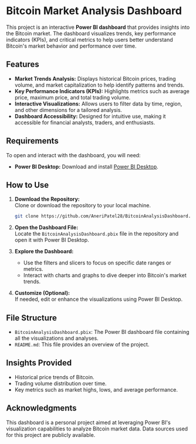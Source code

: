 # Bitcoin Market Analysis Dashboard  

This project is an interactive **Power BI dashboard** that provides insights into the Bitcoin market. The dashboard visualizes trends, key performance indicators (KPIs), and critical metrics to help users better understand Bitcoin's market behavior and performance over time.

## Features  

- **Market Trends Analysis:** Displays historical Bitcoin prices, trading volume, and market capitalization to help identify patterns and trends.  
- **Key Performance Indicators (KPIs):** Highlights metrics such as average price, maximum price, and total trading volume.  
- **Interactive Visualizations:** Allows users to filter data by time, region, and other dimensions for a tailored analysis.  
- **Dashboard Accessibility:** Designed for intuitive use, making it accessible for financial analysts, traders, and enthusiasts.  

## Requirements  

To open and interact with the dashboard, you will need:  
- **Power BI Desktop:** Download and install [Power BI Desktop](https://powerbi.microsoft.com/en-us/downloads/).  

## How to Use  

1. **Download the Repository:**  
   Clone or download the repository to your local machine.  

   ```bash
   git clone https://github.com/AneriPatel28/BitcoinAnalysisDashboard.git
   ```  

2. **Open the Dashboard File:**  
   Locate the `BitcoinAnalysisDashboard.pbix` file in the repository and open it with Power BI Desktop.  

3. **Explore the Dashboard:**  
   - Use the filters and slicers to focus on specific date ranges or metrics.  
   - Interact with charts and graphs to dive deeper into Bitcoin's market trends.  

4. **Customize (Optional):**  
   If needed, edit or enhance the visualizations using Power BI Desktop.  

## File Structure  

- `BitcoinAnalysisDashboard.pbix`: The Power BI dashboard file containing all the visualizations and analyses.  
- `README.md`: This file provides an overview of the project.  

## Insights Provided  

- Historical price trends of Bitcoin.  
- Trading volume distribution over time.  
- Key metrics such as market highs, lows, and average performance.  

## Acknowledgments  

This dashboard is a personal project aimed at leveraging Power BI's visualization capabilities to analyze Bitcoin market data. Data sources used for this project are publicly available.  
